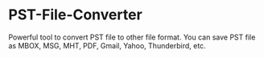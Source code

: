 # PST-File-Converter
Powerful tool to convert PST file to other file format. You can save PST file as MBOX, MSG, MHT, PDF, Gmail, Yahoo, Thunderbird, etc.
